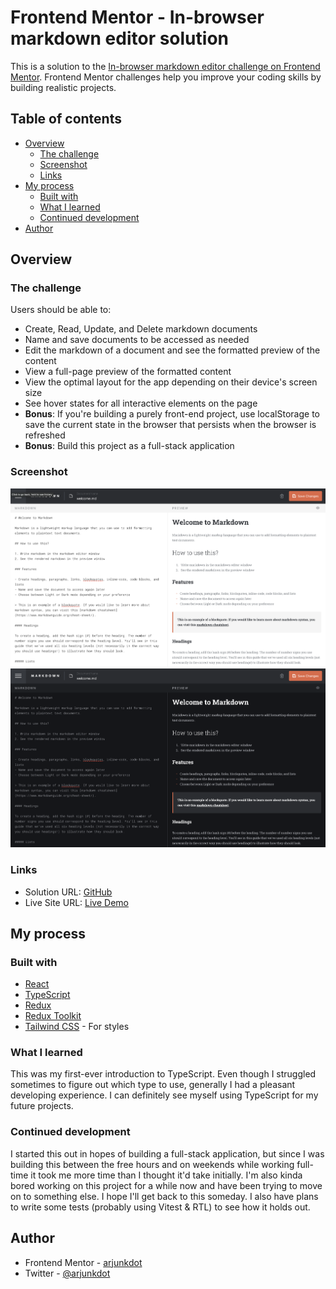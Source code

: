 # Frontend Mentor - In-browser markdown editor solution

This is a solution to the [In-browser markdown editor challenge on Frontend Mentor](https://www.frontendmentor.io/challenges/inbrowser-markdown-editor-r16TrrQX9). Frontend Mentor challenges help you improve your coding skills by building realistic projects. 

## Table of contents

- [Overview](#overview)
  - [The challenge](#the-challenge)
  - [Screenshot](#screenshot)
  - [Links](#links)
- [My process](#my-process)
  - [Built with](#built-with)
  - [What I learned](#what-i-learned)
  - [Continued development](#continued-development)
- [Author](#author)

## Overview

### The challenge

Users should be able to:

- Create, Read, Update, and Delete markdown documents
- Name and save documents to be accessed as needed
- Edit the markdown of a document and see the formatted preview of the content
- View a full-page preview of the formatted content
- View the optimal layout for the app depending on their device's screen size
- See hover states for all interactive elements on the page
- **Bonus**: If you're building a purely front-end project, use localStorage to save the current state in the browser that persists when the browser is refreshed
- **Bonus**: Build this project as a full-stack application

### Screenshot

![](./screenshot-light.png)
![](./screenshot-dark.png)
### Links

- Solution URL: [GitHub](https://github.com/arjunkdot/in-browser-markdown-editor)
- Live Site URL: [Live Demo](https://markdown-arjunkdot.netlify.app/)

## My process

### Built with

- [React](https://reactjs.org/)
- [TypeScript](typescriptlang.org)
- [Redux](https://redux.js.org/)
- [Redux Toolkit](https://redux-toolkit.js.org/)
- [Tailwind CSS](https://tailwindcss.com/) - For styles

### What I learned

This was my first-ever introduction to TypeScript. Even though I struggled sometimes to figure out which type to use, generally I had a pleasant developing experience. I can definitely see myself using TypeScript for my future projects.

### Continued development

I started this out in hopes of building a full-stack application, but since I was building this between the free hours and on weekends while working full-time it took me more time than I thought it'd take initially. I'm also kinda bored working on this project for a while now and have been trying to move on to something else. I hope I'll get back to this someday. I also have plans to write some tests (probably using Vitest & RTL) to see how it holds out. 


## Author

- Frontend Mentor - [arjunkdot](https://www.frontendmentor.io/profile/arjunkdot)
- Twitter - [@arjunkdot](https://www.twitter.com/arjunkdot)
